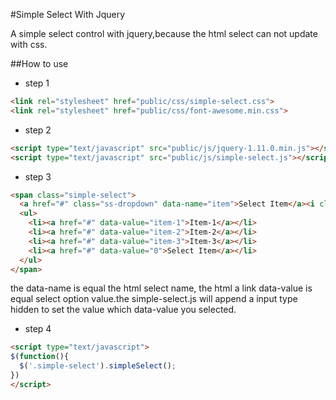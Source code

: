 #Simple Select With Jquery

A simple select control with jquery,because the html select can not update with css.

##How to use
* step 1
```html
<link rel="stylesheet" href="public/css/simple-select.css">
<link rel="stylesheet" href="public/css/font-awesome.min.css">
```

* step 2
```html
<script type="text/javascript" src="public/js/jquery-1.11.0.min.js"></script>
<script type="text/javascript" src="public/js/simple-select.js"></script>
```

* step 3
```html
<span class="simple-select">
  <a href="#" class="ss-dropdown" data-name="item">Select Item</a><i class="icon-angle-right"></i>
  <ul>
    <li><a href="#" data-value="item-1">Item-1</a></li>
    <li><a href="#" data-value="item-2">Item-2</a></li>
    <li><a href="#" data-value="item-3">Item-3</a></li>
    <li><a href="#" data-value="0">Select Item</a></li>
  </ul>
</span>
```  
the data-name is equal the html select name, the html a link data-value is equal select option value.the simple-select.js will append a input type hidden to set the value which data-value you selected.

* step 4
```html
<script type="text/javascript">
$(function(){
  $('.simple-select').simpleSelect();
})
</script>
```